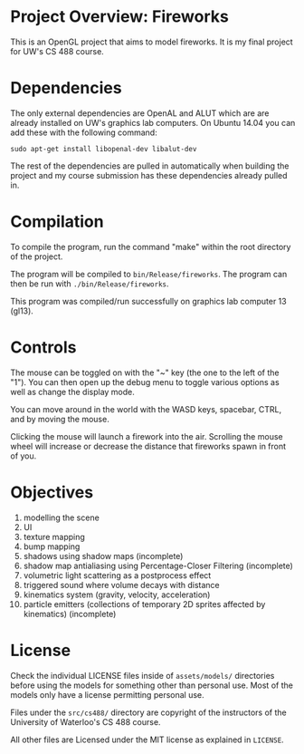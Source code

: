 # Project Overview: Fireworks

This is an OpenGL project that aims to model fireworks.  It is my final project for UW's CS 488 course.


# Dependencies

The only external dependencies are OpenAL and ALUT which are are already installed
on UW's graphics lab computers.  On Ubuntu 14.04 you can add these with the following command:

```
sudo apt-get install libopenal-dev libalut-dev
```

The rest of the dependencies are pulled in automatically when building the project and my
course submission has these dependencies already pulled in.


# Compilation

To compile the program, run the command "make" within the root directory of the project.

The program will be compiled to `bin/Release/fireworks`.
The program can then be run with `./bin/Release/fireworks`.

This program was compiled/run successfully on graphics lab computer 13 (gl13).

# Controls

The mouse can be toggled on with the "~" key (the one to the left of the "1").  You can then
open up the debug menu to toggle various options as well as change the display mode.

You can move around in the world with the WASD keys, spacebar, CTRL, and by moving the mouse.

Clicking the mouse will launch a firework into the air.
Scrolling the mouse wheel will increase or decrease the distance that fireworks
spawn in front of you.

# Objectives

  1. modelling the scene
  2. UI
  3. texture mapping
  4. bump mapping
  5. shadows using shadow maps (incomplete)
  6. shadow map antialiasing using Percentage-Closer Filtering (incomplete)
  7. volumetric light scattering as a postprocess effect
  8. triggered sound where volume decays with distance
  9. kinematics system (gravity, velocity, acceleration)
  10. particle emitters (collections of temporary 2D sprites affected by kinematics) (incomplete)

# License

Check the individual LICENSE files inside of `assets/models/` directories before
using the models for something other than personal use. Most of the models
only have a license permitting personal use.

Files under the `src/cs488/` directory are copyright of the instructors of
the University of Waterloo's CS 488 course.

All other files are Licensed under the MIT license as explained in `LICENSE`.